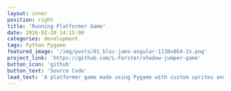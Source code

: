```yaml
---
layout: inner
position: right
title: 'Running Platformer Game'
date: 2016-02-20 14:15:00
categories: development
tags: Python Pygame 
featured_image: '/img/posts/01_bloc-jams-angular-1130x864-2x.png'
project_link: 'https://github.com/L-Forster/shadow-jumper-game'
button_icon: 'github'
button_text: 'Source Code'
lead_text: 'A platformer game made using Pygame with custom sprites and soundtrack. This was made in collaboration with the popular book series "Shadow Jumper"!'
---
```

